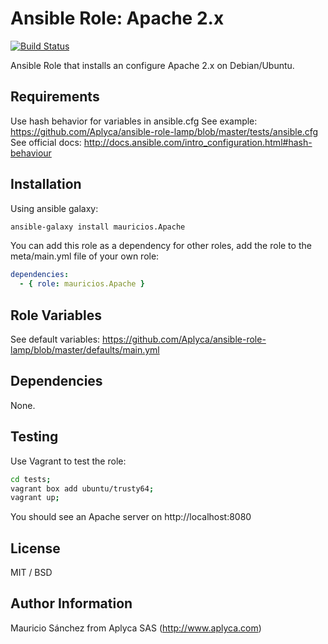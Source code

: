 # Ansible Role: Apache 2.x

[![Build Status](https://travis-ci.org/Aplyca/ansible-role-apache.svg?branch=master)](https://travis-ci.org/Aplyca/ansible-role-apache)

Ansible Role that installs an configure Apache 2.x on Debian/Ubuntu.

## Requirements

Use hash behavior for variables in ansible.cfg
See example: https://github.com/Aplyca/ansible-role-lamp/blob/master/tests/ansible.cfg
See official docs: http://docs.ansible.com/intro_configuration.html#hash-behaviour

## Installation

Using ansible galaxy:

```bash
ansible-galaxy install mauricios.Apache
```
You can add this role as a dependency for other roles, add the role to the meta/main.yml file of your own role:

```yaml
dependencies:
  - { role: mauricios.Apache }
```

## Role Variables

See default variables: https://github.com/Aplyca/ansible-role-lamp/blob/master/defaults/main.yml

## Dependencies

None.

## Testing

Use Vagrant to test the role:

```bash
cd tests;
vagrant box add ubuntu/trusty64;
vagrant up;
```
You should see an Apache server on http://localhost:8080

## License

MIT / BSD

## Author Information

Mauricio Sánchez from Aplyca SAS (http://www.aplyca.com)
